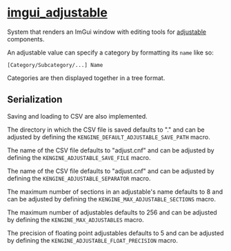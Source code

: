 # [imgui_adjustable](imgui_adjustable.hpp)

System that renders an ImGui window with editing tools for [adjustable](../../data/adjustable.md) components.

An adjustable value can specify a category by formatting its `name` like so:
```
[Category/Subcategory/...] Name
```
Categories are then displayed together in a tree format.

## Serialization

Saving and loading to CSV are also implemented.

The directory in which the CSV file is saved defaults to "." and can be adjusted by defining the `KENGINE_DEFAULT_ADJUSTABLE_SAVE_PATH` macro.

The name of the CSV file defaults to "adjust.cnf" and can be adjusted by defining the `KENGINE_ADJUSTABLE_SAVE_FILE` macro.

The name of the CSV file defaults to "adjust.cnf" and can be adjusted by defining the `KENGINE_ADJUSTABLE_SEPARATOR` macro.

The maximum number of sections in an adjustable's name defaults to 8 and can be adjusted by defining the `KENGINE_MAX_ADJUSTABLE_SECTIONS` macro.

The maximum number of adjustables defaults to 256 and can be adjusted by defining the `KENGINE_MAX_ADJUSTABLES` macro.

The precision of floating point adjustables defaults to 5 and can be adjusted by defining the `KENGINE_ADJUSTABLE_FLOAT_PRECISION` macro.
